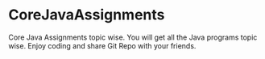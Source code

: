 # CoreJavaAssignments
Core Java Assignments topic wise.
You will get all the Java programs topic wise.
Enjoy coding and share Git Repo with your friends.
